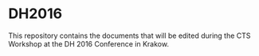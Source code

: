 # DH2016

This repository contains the documents that will be edited during the CTS Workshop at the DH 2016 Conference in Krakow.